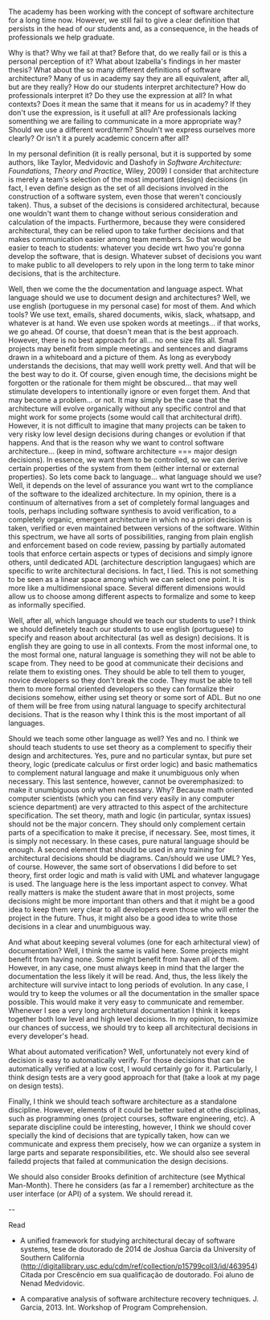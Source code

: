The academy has been working with the concept of software
architecture for a long time now. However, we still fail to give
a clear definition that persists in the head of our students and,
as a consequence, in the heads of professionals we help graduate.

Why is that? Why we fail at that? Before that, do we really fail
or is this a personal perception of it? What about Izabella's
findings in her master thesis? What about the so many different
definitions of software architecture? Many of us in academy say
they are all equivalent, after all, but are they really? How do
our students interpret architecture? How do professionals
interpret it? Do they use the expression at all? In what
contexts? Does it mean the same that it means for us in academy?
If they don't use the expression, is it usefull at all? Are
professionals lacking somenthing we are failing to communicate
in a more appropriate way? Should we use a different word/term?
Shouln't we express ourselves more clearly? Or isn't it a purely
academic concern after all?

In my personal definition (it is really personal, but it is
supported by some authors, like Taylor, Medvidovic and Dashofy in
_Software Architecture: Foundations, Theory and Practice_, Wiley,
2009) I consider that architecture is merely a team's selection
of the most important (design) decisions (in fact, I even define
design as the set of all decisions involved in the construction
of a software system, even those that weren't conciously taken).
Thus, a subset of the decisions is considered architectural,
because one wouldn't want them to change without serious
consideration and calculation of the impacts. Furthermore,
because they were considered architectural, they can be relied
upon to take further decisions and that makes communication
easier among team members. So that would be easier to teach to
students: whatever you decide wrt hwo you're gonna develop the
software, that is design. Whatever subset of decisions you want
to make public to all developers to rely upon in the long term to
take minor decisions, that is the architecture.

Well, then we come the the documentation and language aspect.
What language should we use to document design and architectures?
Well, we use english (portuguese in my personal case) for most of
them. And which tools? We use text, emails, shared documents,
wikis, slack, whatsapp, and whatever is at hand. We even use
spoken words at meetings... if that works, we go ahead. Of
course, that doesn't mean that is the best approach. However,
there is no best approach for all... no one size fits all. Small
projects may benefit from simple meetings and sentences and
diagrams drawn in a whiteboard and a picture of them. As long as
everybody understands the decisions, that may welll work pretty
well. And that will be the best way to do it. Of course, given
enough time, the decisions might be forgotten or the rationale
for them might be obscured... that may well stimulate developers
to intentionally ignore or even forget them. And that may become
a problem... or not. It may simply be the case that the
architecture will evolve organically without any specific control
and that might work for some projects (some would call that
architectural drift). However, it is not difficult to imagine
that many projects can be taken to very risky low level design
decisions during changes or evolution if that happens. And that
is the reason why we want to control software architecture...
(keep in mind, software architecture === major design decisions).
In essence, we want them to be controlled, so we can derive
certain properties of the system from them (either internal or
external properties). So lets come back to language... what
language should we use? Well, it depends on the level of
assurance you want wrt to the compliance of the software to the
idealized architecture. In my opinion, there is a continuum of
alternatives from a set of completely formal languages and tools,
perhaps including software synthesis to avoid verification, to a
completely organic, emergent architecture in which no a priori
decision is taken, verified or even maintained between versions
of the software. Within this spectrum, we have all sorts of
possibilities, ranging from plain english and enforcement based
on code review, passing by partially automated tools that enforce
certain aspects or types of decisions and simply ignore others,
until dedicated ADL (architecture description langugaes) which
are specific to write architectural decisions. In fact, I lied.
This is not something to be seen as a linear space among which we
can select one point. It is more like a multidimensional space.
Several different dimensions would allow us to choose among
different aspects to formalize and some to keep as informally
specified. 

Well, after all, which language should we teach our students to
use? I think we should definetely teach our students to use
english (portuguese) to specify and reason about architectural
(as well as design) decisions. It is english they are going to
use in all contexts. From the most informal one, to the most
formal one, natural language is something they will not be able
to scape from. They need to be good at communicate their
decisions and relate them to existing ones. They should be able
to tell them to youger, novice developers so they don't break the
code. They must be able to tell them to more formal oriented
developers so they can formalize their decisions somehow, either
using set theory or some sort of ADL. But no one of them will be
free from using natural language to specify architectural
decisions. That is the reason why I think this is the most
important of all languages.

Should we teach some other language as well? Yes and no. I think
we should teach students to use set theory as a complement to
specifiy their design and architectures. Yes, pure and no
particular syntax, but pure set theory, logic (predicate calculus
or first order logic) and basic mathematics to complement natural
language and make it unumbiguous only when necessary. This last
sentence, however, cannot be overemphasized: to make it
unumbiguous only when necessary. Why? Because math oriented
computer scientists (which you can find very easily in any
computer science department) are very attracted to this aspect of
the architecture specification. The set theory, math and logic
(in particular, syntax issues) should not be the major concern.
They should only complement certain parts of a specification to
make it precise, if necessary. See, most times, it is simply not
necessary. In these cases, pure natural language should be
enough. A second element that should be used in any training for
architectural decisions should be diagrams. Can/should we use
UML? Yes, of course. However, the same sort of observations I did
before to set theory, first order logic and math is valid with
UML and whatever langugage is used. The language here is the less
important aspect to convey. What really matters is make the
student aware that in most projects, some decisions might be more
important than others and that it might be a good idea to keep
them very clear to all developers even those who will enter the
project in the future. Thus, it might also be a good idea to
write those decisions in a clear and unumbiguous way.

And what about keeping several volumes (one for each arhitectural
view) of documentation? Well, I think the same is valid here.
Some projects might benefit from having none. Some might benefit
from haven all of them. However, in any case, one must always
keep in mind that the larger the documentation the less likely it
will be read. And, thus, the less likely the architecture will
survive intact to long periods of evolution. In any case, I would
try to keep the volumes or all the documentation in the smaller
space possible. This would make it very easy to communicate and
remember. Whenever I see a very long architetural documentation I
think it keeps together both low level and high level decisions.
In my opinion, to maximize our chances of success, we should try
to keep all architectural decisions in every developer's head.

What about automated verification? Well, unfortunately not every
kind of decision is easy to automatically verify. For those
decisions that can be automatically verified at a low cost, I
would certainly go for it. Particularly, I think design tests are
a very good approach for that (take a look at my page on design
tests).

Finally, I think we should teach software architecture as
a standalone discipline. However, elements of it could be better
suited at othe disciplinas, such as programming ones (project
courses, software engineering, etc). A separate discipline could
be interesting, however, I think we should cover specially the
kind of decisions that are typically taken, how can we
communicate and express them precisely, how we can organize a
system in large parts and separate responsibilities, etc. We
should also see several failedd projects that failed at
communication the design decisions.

We should also consider Brooks definition of architecture (see
Mythical Man-Month). There he considers (as far a I remember)
architecture as the user interface (or API) of a system. We
should reread it.

--

Read

* A unified framework for studying architectural decay of
software systems, tese de doutorado de 2014 de Joshua Garcia da
University of Southern California
(http://digitallibrary.usc.edu/cdm/ref/collection/p15799coll3/id/463954)
Citada por Crescêncio em sua qualificação de doutorado. Foi aluno
de Nenad Medvidovic.

* A comparative analysis of software architecture recovery
techniques. J. Garcia, 2013. Int. Workshop of Program
Comprehension.

